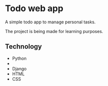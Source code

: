 # Todo web app

<p>A simple todo app to manage personal tasks.</p>
<p>The project is being made for learning purposes.</p>

## Technology

<ul>
<li>Python<li>
<li>Django</li>
<li>HTML</li>
<li>CSS</li>
</ul>
